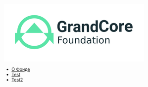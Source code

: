 ![logo](../_media/logo-nav.png ":size=200")

- [О Фонде](ru/1.0-main.md)
- [Test](ru/2-guide.md)
- [Test2](guide.md)
